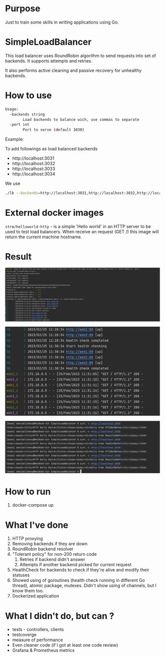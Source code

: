 # Purpose
Just to train some skills in writing applications using Go.

# SimpleLoadBalancer
This load balancer uses RoundRobin algorithm to send requests into set of backends. It supports attempts and retries.

It also performs active cleaning and passive recovery for unhealthy backends.

# How to use
```bash
Usage:
  -backends string
        Load backends to balance wich, use commas to separate
  -port int
        Port to serve (default 3030)
```

Example:

To add followings as load balanced backends
- http://localhost:3031
- http://localhost:3032
- http://localhost:3033
- http://localhost:3034

We use
```bash
./lb --backends=http://localhost:3031,http://localhost:3032,http://localhost:3033,http://localhost:3034
```

# External docker images
`strm/helloworld-http` -  is a simple 'Hello world' in an HTTP server to be used to test load balancers. When receive an request (GET /) this image will return the current machine hostname.

# Result
![img.png](./images/img1.png)

![img.png](./images/img2.png)

![img.png](./images/img3.png)

# How to run
1. docker-compose up

# What I've done
1. HTTP proxying
2. Removing backends if they are down
3. RoundRobin backend resolver
4. "Tolerant policy" for non-200 return code
   1. Retries if backend didn't answer
   2. Attempts if another backend picked for current request
5. HealthCheck for backends to check if they're alive and modify their statuses 
6. Showed using of goroutines (health check running in different Go thread), atomic package, mutexes. Didn't show using of channels, but I know them too.
7. Dockerized application

# What I didn't do, but can ?
- tests - controllers, clients
- testcoverge
- measure of performance
- Even cleaner code (if I got at least one code review)
- Grafana & Prometheus metrics